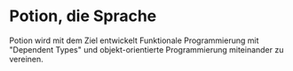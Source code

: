 Potion, die Sprache
===================

Potion wird mit dem Ziel entwickelt Funktionale Programmierung mit "Dependent Types" und objekt-orientierte Programmierung miteinander zu vereinen.